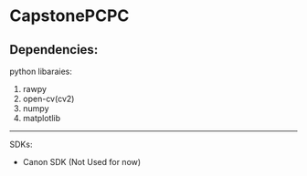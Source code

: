 # CapstonePCPC
Dependencies: 
---
python libaraies:
1. rawpy
2. open-cv(cv2)
3. numpy
4. matplotlib
---
SDKs:
- Canon SDK (Not Used for now)
